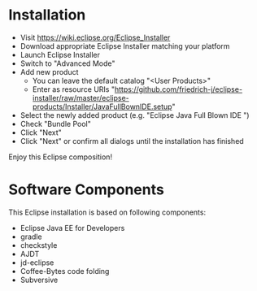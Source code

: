 # Installation
* Visit https://wiki.eclipse.org/Eclipse_Installer
* Download appropriate Eclipse Installer matching your platform
* Launch Eclipse Installer
* Switch to "Advanced Mode"
* Add new product
  * You can leave the default catalog "&lt;User Products&gt;"
  * Enter as resource URIs "https://github.com/friedrich-j/eclipse-installer/raw/master/eclipse-products/Installer/JavaFullBownIDE.setup"
* Select the newly added product (e.g. "Eclipse Java Full Blown IDE ")
* Check "Bundle Pool"
* Click "Next"
* Click "Next" or confirm all dialogs until the installation has finished

Enjoy this Eclipse composition!


# Software Components
This Eclipse installation is based on following components:
* Eclipse Java EE for Developers
* gradle
* checkstyle
* AJDT
* jd-eclipse
* Coffee-Bytes code folding
* Subversive

